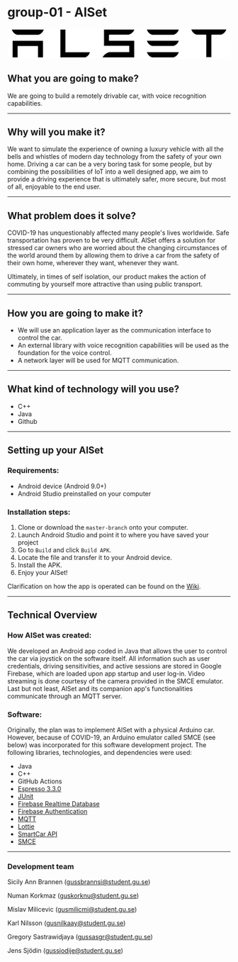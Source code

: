 # group-01 - AlSet

![AlSet](images/alset-whiteOutline.svg)

## What you are going to make?

We are going to build a remotely drivable car, with voice recognition capabilities.

---

## Why will you make it?

We want to simulate the experience of owning a luxury vehicle with all the bells and whistles of modern day technology from the safety of your own home. Driving a car can be a very boring task for some people, but by combining the possibilities of IoT into a well designed app, we aim to provide a driving experience that is ultimately safer, more secure, but most of all, enjoyable to the end user.

---

## What problem does it solve?

COVID-19 has unquestionably affected many people's lives worldwide. Safe transportation has proven to be very difficult. AlSet offers a solution for stressed car owners who are worried about the changing circumstances of the world around them by allowing them to drive a car from the safety of their own home, wherever they want, whenever they want.

Ultimately, in times of self isolation, our product makes the action of commuting by yourself more attractive than using public transport.

---

## How you are going to make it?

- We will use an application layer as the communication interface to control the car.
- An external library with voice recognition capabilities will be used as the foundation for the voice control.
- A network layer will be used for MQTT communication.

---

## What kind of technology will you use?

- C++
- Java
- Github

---

## Setting up your AlSet

### Requirements:

- Android device (Android 9.0+)
- Android Studio preinstalled on your computer

### Installation steps: 

1) Clone or download the ```master-branch``` onto your computer.
2) Launch Android Studio and point it to where you have saved your project
3) Go to ```Build``` and click ```Build APK```.
4) Locate the file and transfer it to your Android device. 
5) Install the APK.
6) Enjoy your AlSet!

Clarification on how the app is operated can be found on the [Wiki](https://github.com/DIT112-V21/group-01/wiki).

---

## Technical Overview

### How AlSet was created:

We developed an Android app coded in Java that allows the user to control the car via joystick on the software itself. All information such as user credentials, driving sensitivities, and active sessions are stored in Google Firebase, which are loaded upon app startup and user log-in. Video streaming is done courtesy of the camera provided in the SMCE emulator. Last but not least, AlSet and its companion app's functionalities communicate through an MQTT server.

### Software: 

Originally, the plan was to implement AlSet with a physical Arduino car. However, because of COVID-19, an Arduino emulator called SMCE (see below) was incorporated for this software development project. The following libraries, technologies, and dependencies were used:

- Java
- C++
- GitHub Actions
- [Espresso 3.3.0](https://developer.android.com/training/testing/espresso)
- [JUnit](https://junit.org/junit5/)
- [Firebase Realtime Database](https://firebase.google.com/docs/database) 
- [Firebase Authentication](https://firebase.google.com/docs/auth)
- [MQTT](https://github.com/eclipse/paho.mqtt.android)
- [Lottie](https://airbnb.design/lottie/)
- [SmartCar API](https://platisd.github.io/smartcar_shield/) 
- [SMCE](https://github.com/ItJustWorksTM/smce-gd)

---

### Development team

Sicily Ann Brannen (gussbrannsi@student.gu.se) 

Numan Korkmaz (guskorknu@student.gu.se)

Mislav Milicevic (gusmilicmi@student.gu.se)

Karl Nilsson (gusnilkaay@student.gu.se)

Gregory Sastrawidjaya (gussasgr@student.gu.se)

Jens Sjödin (gussjodije@student.gu.se)
